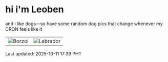 # hi i'm Leoben

and i like dogs—so have some random dog pics that change whenever my CRON feels like it

|  |  |
|--------|----------|
| ![Borzoi](https://random-dog-vercel.vercel.app/api/random-borzoi?v=1760175584) | ![Labrador](https://random-dog-vercel.vercel.app/api/random-labrador?v=1760175584) |

Last updated: 2025-10-11 17:39 PHT

